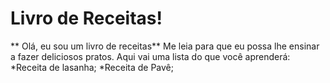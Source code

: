 

# Livro de Receitas!

** Olá, eu sou um livro de receitas**
	Me leia para que eu possa lhe ensinar a fazer deliciosos pratos. Aqui vai uma lista do que você aprenderá:
 		*Receita de lasanha;
		*Receita de Pavê;
